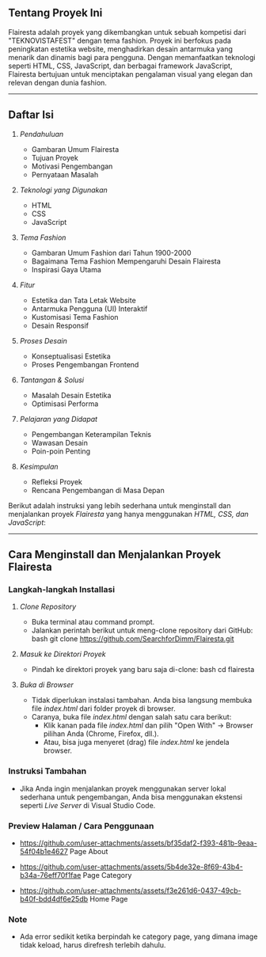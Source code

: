 ## Tentang Proyek Ini

Flairesta adalah proyek yang dikembangkan untuk sebuah kompetisi dari "TEKNOVISTAFEST" dengan tema fashion. Proyek ini berfokus pada peningkatan estetika website, menghadirkan desain antarmuka yang menarik dan dinamis bagi para pengguna. Dengan memanfaatkan teknologi seperti HTML, CSS, JavaScript, dan berbagai framework JavaScript, Flairesta bertujuan untuk menciptakan pengalaman visual yang elegan dan relevan dengan dunia fashion.

---

## Daftar Isi

1. *Pendahuluan*

   - Gambaran Umum Flairesta
   - Tujuan Proyek
   - Motivasi Pengembangan
   - Pernyataan Masalah

2. *Teknologi yang Digunakan*

   - HTML
   - CSS
   - JavaScript

3. *Tema Fashion*

   - Gambaran Umum Fashion dari Tahun 1900-2000
   - Bagaimana Tema Fashion Mempengaruhi Desain Flairesta
   - Inspirasi Gaya Utama

4. *Fitur*

   - Estetika dan Tata Letak Website
   - Antarmuka Pengguna (UI) Interaktif
   - Kustomisasi Tema Fashion
   - Desain Responsif

5. *Proses Desain*

   - Konseptualisasi Estetika
   - Proses Pengembangan Frontend

6. *Tantangan & Solusi*

   - Masalah Desain Estetika
   - Optimisasi Performa

7. *Pelajaran yang Didapat*

   - Pengembangan Keterampilan Teknis
   - Wawasan Desain
   - Poin-poin Penting

8. *Kesimpulan*
   - Refleksi Proyek
   - Rencana Pengembangan di Masa Depan

Berikut adalah instruksi yang lebih sederhana untuk menginstall dan menjalankan proyek *Flairesta* yang hanya menggunakan *HTML, CSS, dan JavaScript*:

---

## Cara Menginstall dan Menjalankan Proyek Flairesta

### Langkah-langkah Installasi

1. *Clone Repository*

   - Buka terminal atau command prompt.
   - Jalankan perintah berikut untuk meng-clone repository dari GitHub:
     bash
     git clone https://github.com/SearchforDimm/Flairesta.git
     

2. *Masuk ke Direktori Proyek*

   - Pindah ke direktori proyek yang baru saja di-clone:
     bash
     cd flairesta
     

3. *Buka di Browser*
   - Tidak diperlukan instalasi tambahan. Anda bisa langsung membuka file *index.html* dari folder proyek di browser.
   - Caranya, buka file *index.html* dengan salah satu cara berikut:
     - Klik kanan pada file *index.html* dan pilih "Open With" -> Browser pilihan Anda (Chrome, Firefox, dll.).
     - Atau, bisa juga menyeret (drag) file *index.html* ke jendela browser.

### Instruksi Tambahan 

- Jika Anda ingin menjalankan proyek menggunakan server lokal sederhana untuk pengembangan, Anda bisa menggunakan ekstensi seperti *Live Server* di Visual Studio Code.


### Preview Halaman / Cara Penggunaan 

 - https://github.com/user-attachments/assets/bf35daf2-f393-481b-9eaa-54f04b1e4627
   Page About

 - https://github.com/user-attachments/assets/5b4de32e-8f69-43b4-b34a-76eff70f1fae
   Page Category
 - https://github.com/user-attachments/assets/f3e261d6-0437-49cb-b40f-bdd4df6e25db
   Home Page

### Note
   - Ada error sedikit ketika berpindah ke category page, yang dimana image tidak keload, harus direfresh terlebih dahulu.
